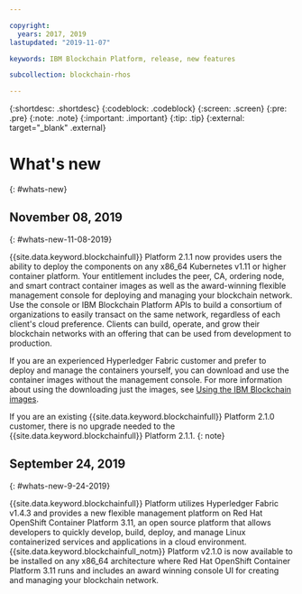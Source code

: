 ```yaml
---

copyright:
  years: 2017, 2019
lastupdated: "2019-11-07"

keywords: IBM Blockchain Platform, release, new features

subcollection: blockchain-rhos

---
```


{:shortdesc: .shortdesc}
{:codeblock: .codeblock}
{:screen: .screen}
{:pre: .pre}
{:note: .note}
{:important: .important}
{:tip: .tip}
{:external: target="_blank" .external}

# What's new
{: #whats-new}

## November 08, 2019
{: #whats-new-11-08-2019}

{{site.data.keyword.blockchainfull}} Platform 2.1.1 now provides users the ability to deploy the components on any x86_64 Kubernetes v1.11 or higher container platform. Your entitlement includes the peer, CA, ordering node, and smart contract container images as well as the award-winning flexible management console for deploying and managing your blockchain network. Use the console or IBM Blockchain Platform APIs to build a consortium of organizations to easily transact on the same network, regardless of each client's cloud preference. Clients can build, operate, and grow their blockchain networks with an offering that can be used from development to production.

If you are an experienced Hyperledger Fabric customer and prefer to deploy and manage the containers yourself, you can download and use the container images without the management console. For more information about using the downloading just the images, see [Using the IBM Blockchain images](/docs/services/blockchain-rhos?topic=blockchain-rhos-blockchain-images).

If you are an existing {{site.data.keyword.blockchainfull}} Platform 2.1.0 customer, there is no upgrade needed to the  {{site.data.keyword.blockchainfull}} Platform 2.1.1.
{: note}


## September 24, 2019
{: #whats-new-9-24-2019}

{{site.data.keyword.blockchainfull}} Platform utilizes Hyperledger Fabric v1.4.3 and provides a new flexible management platform on Red Hat OpenShift Container Platform 3.11, an open source platform that allows developers to quickly develop, build, deploy, and manage Linux containerized services and applications in a cloud environment. {{site.data.keyword.blockchainfull_notm}} Platform v2.1.0 is now available to be installed on any x86_64 architecture where Red Hat OpenShift Container Platform 3.11 runs and includes an award winning console UI for creating and managing your blockchain network.
